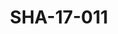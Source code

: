---
pid: SHA-17-011
title: SHA-17-011
language: ar
collection: شرحبيل احمد
original_label: 
rights: شرحبيل احمد
location_of_original: شرحبيل احمد
photographer_or_studio: استوديو جاك الكويت
scanned_from: photograph 11.9 by 16.8
_date: '1964'
location: الكويت
description: جمهور من الكويتيين
additional_notes: 
permission_display: 'yes'
on_server: 'no'
on_website: 'no'
permalink: /photopages/ar/SHA-17-011.html
layout: photo-page
---